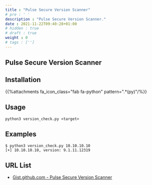 ```yaml
---
title : "Pulse Secure Version Scanner"
# pre : ' '
description : "Pulse Secure Version Scanner."
date : 2021-11-22T09:40:28+01:00
# hidden : true
# draft : true
weight : 0
# tags : ['']
---
```


## Pulse Secure Version Scanner

## Installation

{{%attachments fa_icon_class="fab fa-python" pattern=".*(py)"/%}}

## Usage

```plain
python3 version_check.py <target>
```

## Examples

```plain
$ python3 version_check.py 10.10.10.10
[+] 10.10.10.10, version: 9.1.11.12319
```

## URL List

* [Gist.github.com - Pulse Secure Version Scanner](https://gist.github.com/rxwx/d07495f790d62029b12065c38ac2a86a#gistcomment-3715940)
